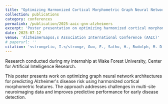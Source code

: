 ```yaml
---
title: "Optimizing Harmonized Cortical Morphometric Graph Neural Networks (GNN) For Identifying Risk of Alzheimer's Disease"
collection: publications
category: conferences
permalink: /publication/2025-aaic-gnn-alzheimers
excerpt: 'Poster presentation on optimizing harmonized cortical morphometric GNNs for Alzheimer&apos;s disease risk prediction.'
date: 2025-07-12
venue: 'Alzheimer&apos;s Association International Conference (AAIC)'
# paperurl: ''
citation: '<strong>Liu, I.</strong>, Guo, E., Sathu, H., Rudolph, M. D., Bateman, J. R., Hughes, T. M., Craft, S., Metin, G., Luo, S., & Ma, D. (2025). Optimizing Harmonized Cortical Morphometric Graph Neural Networks (GNN) For Identifying Risk of Alzheimer&apos;s Disease. Poster presented at the Alzheimer&apos;s Association International Conference (AAIC).'
---
```


Research conducted during my internship at Wake Forest University, Center for Artificial Intelligence Research.

This poster presents work on optimizing graph neural network architectures for predicting Alzheimer's disease risk using harmonized cortical morphometric features. The approach addresses challenges in multi-site neuroimaging data and improves predictive performance for early disease detection.
